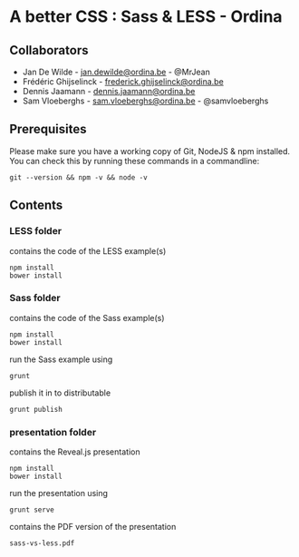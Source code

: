 # A better CSS : Sass &amp; LESS - Ordina

## Collaborators

* Jan De Wilde - jan.dewilde@ordina.be - @MrJean
* Frédéric Ghijselinck - frederick.ghijselinck@ordina.be
* Dennis Jaamann - dennis.jaamann@ordina.be
* Sam Vloeberghs - sam.vloeberghs@ordina.be - @samvloeberghs

## Prerequisites

Please make sure you have a working copy of Git, NodeJS & npm installed. You can check this by running these commands
in a commandline:

    git --version && npm -v && node -v

## Contents

### LESS folder

contains the code of the LESS example(s)

    npm install
    bower install

### Sass folder

contains the code of the Sass example(s)

    npm install
    bower install

run the Sass example using

    grunt

publish it in to distributable

    grunt publish

### presentation folder

contains the Reveal.js presentation

    npm install
    bower install

run the presentation using

    grunt serve

contains the PDF version of the presentation

    sass-vs-less.pdf